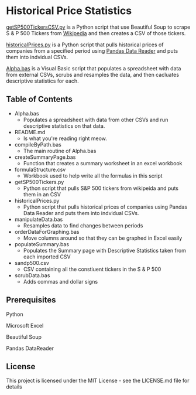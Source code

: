 # Historical Price Statistics

<a href="https://github.com/santarini/pandas-datareader/blob/master/getSP500TickersCSV.py">getSP500TickersCSV.py</a> is a Python script that use Beautiful Soup to scrape S & P 500 Tickers from <a href="https://en.wikipedia.org/wiki/List_of_S%26P_500_companies">Wikipedia</a> and then creates a CSV of those tickers.

<a href="https://github.com/santarini/pandas-datareader/blob/master/historicalPrices.py">historicalPrices.py</a> is a Python script that pulls historical prices of companies from a specified period using <a href="https://pandas-datareader.readthedocs.io/en/latest/">Pandas Data Reader</a> and puts them into indvidual CSVs.

<a href="https://github.com/santarini/pandas-datareader/blob/master/Alpha.bas">Alpha.bas</a> is a Visual Basic script that populates a spreadsheet with data from external CSVs, scrubs and resamples the data, and then cacluates descriptive statistics for each.

## Table of Contents

* Alpha.bas
  * Populates a spreadsheet with data from other CSVs and run descriptive statistics on that data.
* README.md
  * Is what you're reading right meow.
* compileByPath.bas
  * The main routine of Alpha.bas
* createSummaryPage.bas
  * Function that creates a summary worksheet in an excel workbook
* formulaStructure.csv
  * Workbook used to help write all the formulas in this script
* getSP500Tickers.py
  * Python script that pulls S&P 500 tickers from wikipeida and puts them in an CSV
* historicalPrices.py
  *  Python script that pulls historical prices of companies using Pandas Data Reader and puts them into indvidual CSVs.
* manipulateData.bas
  * Resamples data to find changes between periods
* orderDataForGraphing.bas
  * Move columns around so that they can be graphed in Excel easily
* populateSummary.bas
  * Populates the Summary page with Descriptive Statistics taken from each imported CSV
* sandp500.csv
  * CSV containing all the constiuent tickers in the S & P 500
* scrubData.bas
  * Adds commas and dollar signs

## Prerequisites

Python

Microsoft Excel

Beautiful Soup

Pandas DataReader

## License

This project is licensed under the MIT License - see the LICENSE.md file for details
